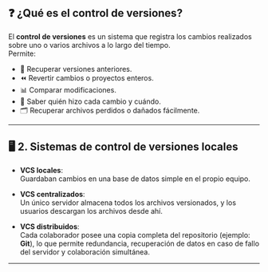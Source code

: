 
## ❓ ¿Qué es el control de versiones?
El **control de versiones** es un sistema que registra los cambios realizados sobre uno o varios archivos a lo largo del tiempo.  
Permite:  
- 🔄 Recuperar versiones anteriores.  
- ⏪ Revertir cambios o proyectos enteros.  
- 📊 Comparar modificaciones.  
- 👤 Saber quién hizo cada cambio y cuándo.  
- 🗂️ Recuperar archivos perdidos o dañados fácilmente.  

---

## 🖥️ 2. Sistemas de control de versiones locales

- **VCS locales**:  
  Guardaban cambios en una base de datos simple en el propio equipo.

- **VCS centralizados**:  
  Un único servidor almacena todos los archivos versionados, y los usuarios descargan los archivos desde ahí.

- **VCS distribuidos**:  
  Cada colaborador posee una copia completa del repositorio (ejemplo: **Git**), lo que permite redundancia, recuperación de datos en caso de fallo del servidor y colaboración simultánea.

---
